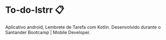 # To-do-lstrr 📋
Aplicativo android, Lembrete de Tarefa com Kotlin. Desenvolvido durante o Santander Bootcamp | Mobile Developer.